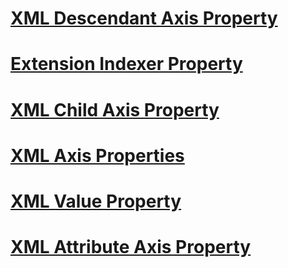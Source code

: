 # [XML Descendant Axis Property](xml-descendant-axis-property.md)
# [Extension Indexer Property](extension-indexer-property.md)
# [XML Child Axis Property](xml-child-axis-property.md)
# [XML Axis Properties](xml-axis-properties.md)
# [XML Value Property](xml-value-property.md)
# [XML Attribute Axis Property](xml-attribute-axis-property.md)
